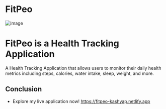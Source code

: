 # FitPeo

![image](https://github.com/user-attachments/assets/f8293e25-61da-417c-8723-55a1b9aa0a01)

<h1>FitPeo is a Health Tracking Application</h1>

A Health Tracking Application that allows users to monitor their daily health metrics including steps, calories, water intake, sleep, weight, and more.

<h2>Conclusion</h2>

- Explore my live application now! https://fitpeo-kashyap.netlify.app
